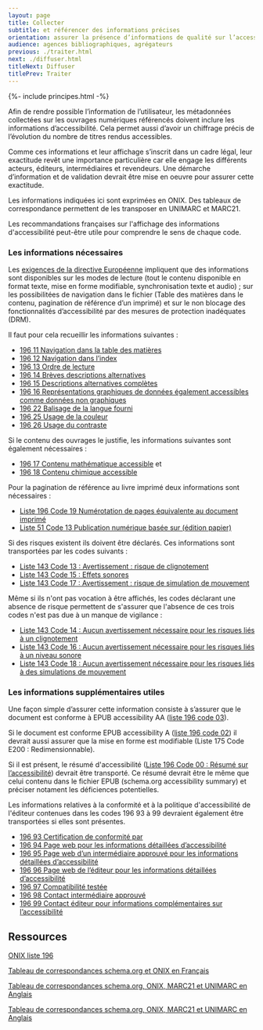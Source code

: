 ```yaml
---
layout: page
title: Collecter
subtitle: et référencer des informations précises
orientation: assurer la présence d’informations de qualité sur l’accessibilité des livres numériques
audience: agences bibliographiques, agrégateurs
previous: ./traiter.html
next: ./diffuser.html
titleNext: Diffuser
titlePrev: Traiter
---
```


<div markdown="1" id="principes">

{%- include principes.html -%}

Afin de rendre possible l’information de l’utilisateur, les métadonnées collectées sur les ouvrages numériques référencés doivent inclure les informations d’accessibilité. Cela permet aussi d’avoir un chiffrage précis de l’évolution du nombre de titres rendus accessibles.

Comme ces informations et leur affichage s’inscrit dans un cadre légal, leur exactitude revêt une importance particulière car elle engage les différents acteurs, éditeurs, intermédiaires et revendeurs. Une démarche d’information et de validation devrait être mise en oeuvre pour assurer cette exactitude.

Les informations indiquées ici sont exprimées en ONIX. Des tableaux de correspondance permettent de les transposer en UNIMARC et MARC21.

Les recommandations françaises sur l'affichage des informations d'accessibilité peut-être utile pour comprendre le sens de chaque code.

### Les informations nécessaires

Les [exigences de la directive Européenne](/lina25/pages/loi.html#exigences-relatives-au-livre-numrique) impliquent que des informations sont disponibles sur les modes de lecture (tout le contenu disponible en format texte, mise en forme modifiable, synchronisation texte et audio) ; sur les possibilitées de navigation dans le fichier (Table des matières dans le contenu, pagination de référence d’un imprimé) et sur le non blocage des fonctionnalités d’accessibilité par des mesures de protection inadéquates (DRM).

Il faut pour cela recueillir les informations suivantes :

-   [196 11 Navigation dans la table des matières](https://ns.editeur.org/onix/en/196/11)
-   [196 12 Navigation dans l’index](https://ns.editeur.org/onix/en/196/12)
-   [196 13 Ordre de lecture](https://ns.editeur.org/onix/en/196/13)
-   [196 14 Brèves descriptions alternatives](https://ns.editeur.org/onix/en/196/14)
-   [196 15 Descriptions alternatives complètes](https://ns.editeur.org/onix/en/196/15)
-   [196 16 Représentations graphiques de données également accessibles comme données non graphiques](https://ns.editeur.org/onix/en/196/16)
-   [196 22 Balisage de la langue fourni](https://ns.editeur.org/onix/en/196/22)
-   [196 25 Usage de la couleur](https://ns.editeur.org/onix/en/196/25)
-   [196 26 Usage du contraste](https://ns.editeur.org/onix/en/196/26)

Si le contenu des ouvrages le justifie, les informations suivantes sont également nécessaires :

-   [196 17 Contenu mathématique accessible](https://ns.editeur.org/onix/en/196/17) et
-   [196 18 Contenu chimique accessible](https://ns.editeur.org/onix/en/196/18)

Pour la pagination de référence au livre imprimé deux informations sont nécessaires :

-   [Liste 196 Code 19 Numérotation de pages équivalente au document imprimé](https://ns.editeur.org/onix/en/196/19)
-   [Liste 51 Code 13 Publication numérique basée sur (édition papier)](https://ns.editeur.org/onix/en/51/13)

Si des risques existent ils doivent être déclarés. Ces informations sont transportées par les codes suivants :

-   [Liste 143 Code 13 : Avertissement : risque de clignotement](https://ns.editeur.org/onix/en/143/13)
-   [Liste 143 Code 15 : Effets sonores](https://ns.editeur.org/onix/en/143/15)
-   [Liste 143 Code 17 : Avertissement : risque de simulation de mouvement](https://ns.editeur.org/onix/en/143/17)

Même si ils n'ont pas vocation à être affichés, les codes déclarant une absence de risque permettent de s'assurer que l'absence de ces trois codes n'est pas due à un manque de vigilance :

-   [Liste 143 Code 14 : Aucun avertissement nécessaire pour les risques liés à un clignotement](https://ns.editeur.org/onix/en/143/13)
-   [Liste 143 Code 16 : Aucun avertissement nécessaire pour les risques liés à un niveau sonore](https://ns.editeur.org/onix/en/143/15)
-   [Liste 143 Code 18 : Aucun avertissement nécessaire pour les risques liés à des simulations de mouvement](https://ns.editeur.org/onix/en/143/17)

### Les informations supplémentaires utiles

Une façon simple d’assurer cette information consiste à s’assurer que le document est conforme à EPUB accessibility AA ([liste 196 code 03](https://ns.editeur.org/onix/en/196/03)).

Si le document est conforme EPUB accessibility A ([liste 196 code 02](https://ns.editeur.org/onix/en/196/02)) il devrait aussi assurer que la mise en forme est modifiable (Liste 175 Code E200 : Redimensionnable).

Si il est présent, le résumé d'accessibilité ([Liste 196 Code 00 : Résumé sur l’accessibilité](https://ns.editeur.org/onix/en/196/00)) devrait être transporté. Ce résumé devrait être le même que celui contenu dans le fichier EPUB (schema.org accessibility summary) et préciser notament les déficiences potentielles.

Les informations relatives à la conformité et à la politique d'accessibilité de l'éditeur contenues dans les codes 196 93 à 99 devraient également être transportées si elles sont présentes.

-   [196 93 Certification de conformité par](https://ns.editeur.org/onix/en/196/93)
-   [196 94 Page web pour les informations détaillées d’accessibilité](https://ns.editeur.org/onix/en/196/94)
-   [196 95 Page web d’un intermédiaire approuvé pour les informations détaillées d’accessibilité](https://ns.editeur.org/onix/en/196/95)
-   [196 96 Page web de l’éditeur pour les informations détaillées d’accessibilité](https://ns.editeur.org/onix/en/196/96)
-   [196 97 Compatibilité testée](https://ns.editeur.org/onix/en/196/97)
-   [196 98 Contact intermédiaire approuvé](https://ns.editeur.org/onix/en/196/98)
-   [196 99 Contact éditeur pour informations complémentaires sur l’accessibilité](https://ns.editeur.org/onix/en/196/99)

</div>

<section  class="ressources" markdown="1">
<h2> Ressources</h2>

<a href="https://ns.editeur.org/onix/fr/196" class="link color_orange">ONIX liste 196</a>

<a href="https://edition-accessible.github.io/signalement/references/references.html" class="link color_orange">Tableau de correspondances schema.org et ONIX en Français</a>

<a href="https://w3c.github.io/publ-a11y/drafts/a11y-crosswalk-MARC/" class="link color_orange">Tableau de correspondances schema.org, ONIX, MARC21 et UNIMARC en Anglais</a>

<a href="https://w3c.github.io/publ-a11y/drafts/a11y-crosswalk-MARC/" class="link color_orange">Tableau de correspondances schema.org, ONIX, MARC21 et UNIMARC en Anglais</a>

</section>
